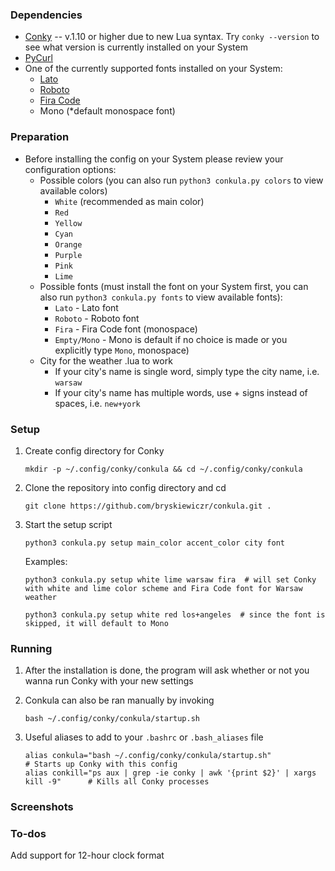 ### Dependencies

- [Conky](https://github.com/brndnmtthws/conky) -- v.1.10 or higher due to new Lua syntax. Try `conky --version` to see what version is currently installed on your System
- [PyCurl](http://pycurl.io/)
- One of the currently supported fonts installed on your System:
    - [Lato](https://fonts.google.com/?query=Lato)
    - [Roboto](https://fonts.google.com/?query=Roboto)
    - [Fira Code](https://fonts.google.com/?query=Fira+Code)
    - Mono (*default monospace font)

### Preparation

- Before installing the config on your System please review your configuration options:
    - Possible colors (you can also run `python3 conkula.py colors` to view available colors)
        - `White` (recommended as main color)
        - `Red`
        - `Yellow`
        - `Cyan`
        - `Orange`
        - `Purple`
        - `Pink`
        - `Lime`
    - Possible fonts (must install the font on your System first, you can also run `python3 conkula.py fonts` to view available fonts):
        - `Lato` - Lato font
        - `Roboto` - Roboto font
        - `Fira` - Fira Code font (monospace)
        - `Empty/Mono` - Mono is default if no choice is made or you explicitly type `Mono`, monospace)
    - City for the weather .lua to work
        - If your city's name is single word, simply type the city name, i.e. `warsaw`
        - If your city's name has multiple words, use + signs instead of spaces, i.e. `new+york`

### Setup

1. Create config directory for Conky
    ```
    mkdir -p ~/.config/conky/conkula && cd ~/.config/conky/conkula
    ```
2. Clone the repository into config directory and cd 
    ```
    git clone https://github.com/bryskiewiczr/conkula.git .
    ```
3. Start the setup script
    ```
    python3 conkula.py setup main_color accent_color city font
    ```

    Examples:
    ```
    python3 conkula.py setup white lime warsaw fira  # will set Conky with white and lime color scheme and Fira Code font for Warsaw weather

    python3 conkula.py setup white red los+angeles  # since the font is skipped, it will default to Mono
    ```

### Running

1. After the installation is done, the program will ask whether or not you wanna run Conky with your new settings

2. Conkula can also be ran manually by invoking
    ```
    bash ~/.config/conky/conkula/startup.sh
    ```

3. Useful aliases to add to your `.bashrc` or `.bash_aliases` file
    ```
    alias conkula="bash ~/.config/conky/conkula/startup.sh"                         # Starts up Conky with this config
    alias conkill="ps aux | grep -ie conky | awk '{print $2}' | xargs kill -9"      # Kills all Conky processes
    ```
### Screenshots

### To-dos

Add support for 12-hour clock format